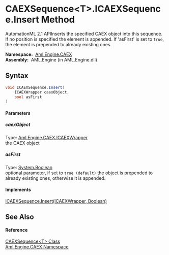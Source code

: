 CAEXSequence&lt;T>.ICAEXSequence.Insert Method
==============================================
AutomationML 2.1 APIInserts the specified CAEX object into this sequence. If no position is specified the element is appended. If 'asFirst' is set to `true`, the element is prepended to already existing ones.

  **Namespace:**  [Aml.Engine.CAEX][1]  
  **Assembly:**  AML.Engine (in AML.Engine.dll)

Syntax
------

```csharp
void ICAEXSequence.Insert(
	ICAEXWrapper caexObject,
	bool asFirst
)
```

#### Parameters

##### *caexObject*
Type: [Aml.Engine.CAEX.ICAEXWrapper][2]  
the CAEX object

##### *asFirst*
Type: [System.Boolean][3]  
 optional parameter, if set to `true (default)` the object is prepended to already existing ones, otherwise it is appended.

#### Implements
[ICAEXSequence.Insert(ICAEXWrapper, Boolean)][4]  


See Also
--------

#### Reference
[CAEXSequence&lt;T> Class][5]  
[Aml.Engine.CAEX Namespace][1]  

[1]: ../README.md
[2]: ../ICAEXWrapper/README.md
[3]: https://docs.microsoft.com/dotnet/api/system.boolean
[4]: ../ICAEXSequence/Insert.md
[5]: README.md
[6]: https://www.automationml.org
[7]: ../../icons/logoShade.png